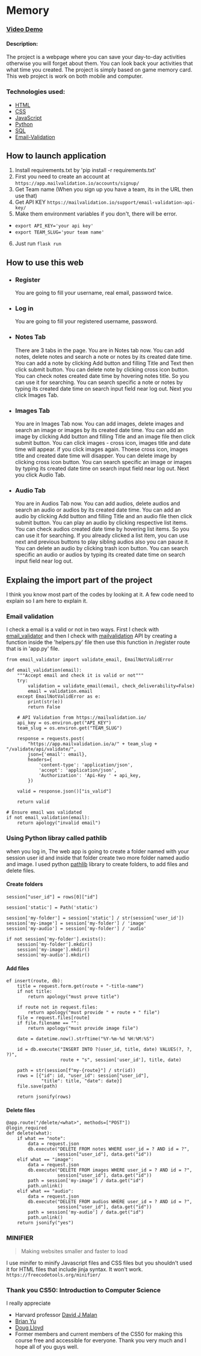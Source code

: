 # Memory

### [Video Demo](https://www.youtube.com/watch?v=8YBiQSOyIGI)

#### Description:
The project is a webpage where you can save your day-to-day activities otherwise you will forget about them. You can look back your activities that what time you created. The project is simply based on game memory card. This web project is work on both mobile and computer.

### Technologies used:

- [HTML](https://www.w3schools.com/html/default.asp)
- [CSS](https://www.w3schools.com/css/default.asp)
- [JavaScript](https://www.w3schools.com/js/default.asp)
- [Python](https://www.w3schools.com/python/default.asp)
- [SQL](https://www.w3schools.com/sql/default.asp)
- [Email-Validation](https://mailvalidation.io/support/python-email-validation/)

## How to launch application
1. Install requirements.txt by 'pip install -r requirements.txt'
2. First you need to create an account at `https://app.mailvalidation.io/accounts/signup/`
3. Get Team name (When you sign up you have a team, its in the URL then use that)
4. Get API KEY `https://mailvalidation.io/support/email-validation-api-key/`
5. Make them environment variables if you don't, there will be error.
- `export API_KEY='your api key'`
- `export TEAM_SLUG='your team name'`
6. Just run `flask run`

## How to use this web

- ### Register
  You are going to fill your username, real email, password twice.

- ### Log in
   You are going to fill your registered username, password.

- ### Notes Tab
   There are 3 tabs in the page.
   You are in Notes tab now.
   You can add notes, delete notes and search a note or notes by its created date time.
   You can add a note by clicking Add button and filling Title and Text then click submit button.
   You can delete note by clicking cross icon button.
   You can check notes created date time by hovering notes title. So you can use it for searching.
   You can search specific a note or notes by typing its created date time on search input field near log out.
   Next you click Images Tab.

- ### Images Tab
   You are in Images Tab now.
   You can add images, delete images and search an image or images by its created date time.
   You can add an image by clicking Add button and filling Title and an image file then click submit button.
   You can click images - cross icon, images title and date time will appear.
   if you click images again. Thoese cross icon, images title and created date time will disapper.
   You can delete image by clicking cross icon button.
   You can search specific an image or images by typing its created date time on search input field near log out.
   Next you click Audio Tab.

- ### Audio Tab
   You are in Audios Tab now.
   You can add audios, delete audios and search an audio or audios by its created date time.
   You can add an audio by clicking Add button and filling Title and an audio file then click submit button.
   You can play an audio by clicking respective list items.
   You can check audios created date time by hovering list items. So you can use it for searching.
   If you already clicked a list item, you can use next and previous buttons to play sibling audios also you can pause it.
   You can delete an audio by clicking trash icon button.
   You can search specific an audio or audios by typing its created date time on search input field near log out.

## Explaing the import part of the project

I think you know most part of the codes by looking at it. A few code need to explain so I am here to explain it.

### Email validation

I check a email is a valid or not in two ways. First I check with [email_validator](https://pypi.org/project/email-validator/) and then I check with [mailvalidation](https://mailvalidation.io/) API by creating a function inside the 'helpers.py' file then use this function in /register route that is in 'app.py' file.

```
from email_validator import validate_email, EmailNotValidError

def email_validation(email):
    """Accept email and check it is valid or not"""
    try:
        validation = validate_email(email, check_deliverability=False)
        email = validation.email
    except EmailNotValidError as e:
        print(str(e))
        return False

    # API Validation from https://mailvalidation.io/
    api_key = os.environ.get("API_KEY")
    team_slug = os.environ.get("TEAM_SLUG")

    response = requests.post(
        "https://app.mailvalidation.io/a/" + team_slug + "/validate/api/validate/",
        json={'email': email},
        headers={
            'content-type': 'application/json',
            'accept': 'application/json',
            'Authorization': 'Api-Key ' + api_key,
        })

    valid = response.json()["is_valid"]

    return valid
```

```
# Ensure email was validated
if not email_validation(email):
    return apology("invalid email")
```

### Using Python libray called pathlib
when you log in, The web app is going to create a folder named with your session user id and inside that folder create two more folder named audio and image. I used python [pathlib](https://docs.python.org/3/library/pathlib.html) library to create folders, to add files and delete files.

#### Create folders
```
session["user_id"] = rows[0]["id"]

session['static'] = Path('static')

session['my-folder'] = session['static'] / str(session['user_id'])
session['my-image'] = session['my-folder'] / 'image'
session['my-audio'] = session['my-folder'] / 'audio'

if not session['my-folder'].exists():
    session['my-folder'].mkdir()
    session['my-image'].mkdir()
    session['my-audio'].mkdir()
```

#### Add files
```
ef insert(route, db):
    title = request.form.get(route + "-title-name")
    if not title:
        return apology("must prove title")

    if route not in request.files:
        return apology("must provide " + route + " file")
    file = request.files[route]
    if file.filename == "":
        return apology("must provide image file")

    date = datetime.now().strftime("%Y-%m-%d %H:%M:%S")

    id = db.execute("INSERT INTO ?(user_id, title, date) VALUES(?, ?, ?)",
                    route + "s", session['user_id'], title, date)

    path = str(session[f"my-{route}"] / str(id))
    rows = [{"id": id, "user_id": session["user_id"],
             "title": title, "date": date}]
    file.save(path)

    return jsonify(rows)
```

#### Delete files
```
@app.route("/delete/<what>", methods=["POST"])
@login_required
def delete(what):
    if what == "note":
        data = request.json
        db.execute("DELETE FROM notes WHERE user_id = ? AND id = ?",
                   session["user_id"], data.get("id"))
    elif what == "image":
        data = request.json
        db.execute("DELETE FROM images WHERE user_id = ? AND id = ?",
                   session["user_id"], data.get("id"))
        path = session['my-image'] / data.get("id")
        path.unlink()
    elif what == "audio":
        data = request.json
        db.execute("DELETE FROM audios WHERE user_id = ? AND id = ?",
                   session["user_id"], data.get("id"))
        path = session['my-audio'] / data.get("id")
        path.unlink()
    return jsonify("yes")
```

### MINIFIER
>Making websites smaller and faster to load

I use minifer to minify Javascript files and CSS files but you shouldn't used it for HTML files that include jinja syntax. It won't work. `https://freecodetools.org/minifier/`


### Thank you CS50: Introduction to Computer Science
I really appreciate
- Harvard professor [David J Malan](https://cs.harvard.edu/malan/)
- [Brian Yu](https://brianyu.me/)
- [Doug Lloyd](https://douglloyd.com/)
- Former members and current members of the CS50
for making this course free and accessible for everyone. Thank you very much and I hope all of you guys well.
